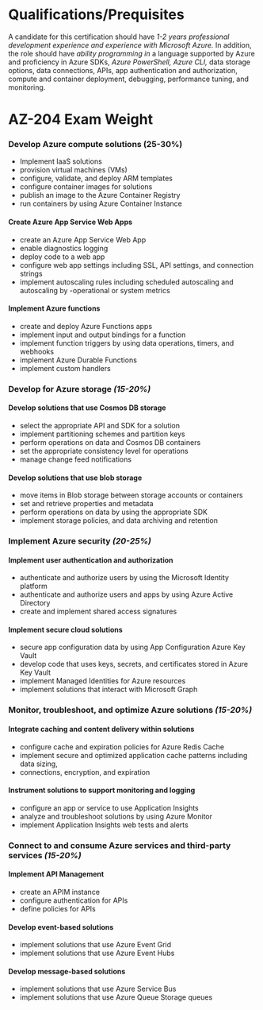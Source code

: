 # Qualifications/Prequisites
A candidate for this certification should have *1-2 years professional development experience and experience with Microsoft Azure.* In addition, the role should have *ability programming in* a language supported by Azure and proficiency in Azure SDKs, *Azure PowerShell, Azure CLI,* data storage options, data connections, APIs, app authentication and authorization, compute and container deployment, debugging, performance tuning, and monitoring.

# AZ-204 Exam Weight
### Develop Azure compute solutions (25-30%)
- Implement IaaS solutions
- provision virtual machines (VMs)
- configure, validate, and deploy ARM templates
- configure container images for solutions
- publish an image to the Azure Container Registry
- run containers by using Azure Container Instance

#### Create Azure App Service Web Apps
- create an Azure App Service Web App
- enable diagnostics logging
- deploy code to a web app
- configure web app settings including SSL, API settings, and connection strings
- implement autoscaling rules including scheduled autoscaling and autoscaling by -operational or system metrics

#### Implement Azure functions
- create and deploy Azure Functions apps
- implement input and output bindings for a function
- implement function triggers by using data operations, timers, and webhooks
- implement Azure Durable Functions
- implement custom handlers

### Develop for Azure storage *(15-20%)*
#### Develop solutions that use Cosmos DB storage
- select the appropriate API and SDK for a solution
- implement partitioning schemes and partition keys
- perform operations on data and Cosmos DB containers
- set the appropriate consistency level for operations
- manage change feed notifications

#### Develop solutions that use blob storage
- move items in Blob storage between storage accounts or containers
- set and retrieve properties and metadata
- perform operations on data by using the appropriate SDK
- implement storage policies, and data archiving and retention


### Implement Azure security *(20-25%)*
#### Implement user authentication and authorization
- authenticate and authorize users by using the Microsoft Identity platform
- authenticate and authorize users and apps by using Azure Active Directory
- create and implement shared access signatures

#### Implement secure cloud solutions
- secure app configuration data by using App Configuration Azure Key Vault
- develop code that uses keys, secrets, and certificates stored in Azure Key Vault
- implement Managed Identities for Azure resources
- implement solutions that interact with Microsoft Graph

### Monitor, troubleshoot, and optimize Azure solutions *(15-20%)*
#### Integrate caching and content delivery within solutions
- configure cache and expiration policies for Azure Redis Cache
- implement secure and optimized application cache patterns including data sizing,
- connections, encryption, and expiration

#### Instrument solutions to support monitoring and logging
- configure an app or service to use Application Insights
- analyze and troubleshoot solutions by using Azure Monitor
- implement Application Insights web tests and alerts

### Connect to and consume Azure services and third-party services *(15-20%)*
#### Implement API Management
- create an APIM instance
- configure authentication for APIs
- define policies for APIs

#### Develop event-based solutions
- implement solutions that use Azure Event Grid
- implement solutions that use Azure Event Hubs

#### Develop message-based solutions
- implement solutions that use Azure Service Bus
- implement solutions that use Azure Queue Storage queues

